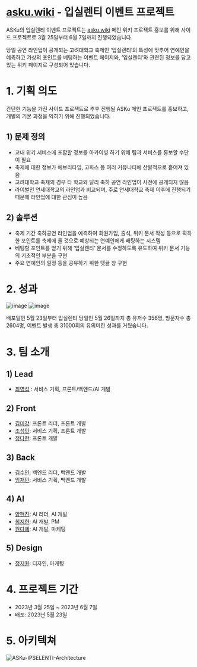 # [asku.wiki](http://asku.wiki) - 입실렌티 이벤트 프로젝트

ASKu의 입실렌티 이벤트 프로젝트는 [asku.wiki](http://asku.wiki) 메인 위키 프로젝트 홍보를 위해 사이드 프로젝트로 3월 25일부터 6월 7일까지 진행되었습니다. 

당일 공연 라인업이 공개되는 고려대학교 축제인 ‘입실렌티’의 특성에 맞추어 연예인을 예측하고 가상의 포인트를 베팅하는 이벤트 페이지와, ‘입실렌티’와 관련된 정보를 담고 있는 위키 페이지로 구성되어 있습니다.

# 1. 기획 의도

간단한 기능을 가진 사이드 프로젝트로 추후 진행될 ASKu 메인 프로젝트를 홍보하고, 개발의 기본 과정을 익히기 위해 진행되었습니다.

## 1) 문제 정의

- 교내 위키 서비스에 포함할 정보를 아카이빙 하기 위해 팀과 서비스를 홍보할 수단이 필요
- 축제에 대한 정보가 에브리타임, 고파스 등 여러 커뮤니티에 산발적으로 흩어져 있음
- 고려대학교 축제의 경우 타 학교와 달리 축하 공연 라인업이 사전에 공개되지 않음
- 라이벌인 연세대학교의 라인업과 비교되며, 주로 연세대학교 축제 이후에 진행되기 때문에 라인업에 대한 관심이 높음

## 2) 솔루션

- 축제 기간 축하공연 라인업을 예측하여 회원가입, 출석, 위키 문서 작성 등으로 획득한 포인트를 축제에 올 것으로 예상되는 연예인에게 베팅하는 시스템
- 베팅할 포인트를 얻기 위해 ‘입실렌티’ 문서를 수정하도록 유도하여 위키 문서 기능의 기초적인 부분을 구현
- 주요 연예인의 일정 등을 공유하기 위한 댓글 창 구현

# 2. 성과

![image](https://github.com/KU-niverse/IPSELENTI-EVENT-Api/assets/78073229/8d7f56b1-4eb6-45c9-b1c8-4db34c5c3ee4)
![image](https://github.com/KU-niverse/IPSELENTI-EVENT-Api/assets/78073229/7a0e5bf0-2d7a-4cf7-af17-82c6262e7c13)

배포일인 5월 23일부터 입실렌티 당일인 5월 26일까지 총 유저수 356명, 방문자수 총 2604명, 이벤트 발생 총 31000회의 유의미한 성과를 거뒀습니다.

# 3. 팀 소개

## 1) Lead

- [최영섭](https://github.com/youngsupchoi) : 서비스 기획, 프론트/백엔드/AI 개발

## 2) Front

- [김미강](https://github.com/mkngkm): 프론트 리더, 프론트 개발
- [조성민](https://github.com/noviceo): 서비스 기획, 프론트 개발
- [정다현](https://github.com/dhyun22): 프론트 개발

## 3) Back

- [김수인](https://github.com/starcat37): 백엔드 리더, 백엔드 개발
- [임재민](https://github.com/jaemin8852): 서비스 기획, 백엔드 개발

## 4) AI

- [양현진](https://github.com/HyeonJin-Yang): AI 리더, AI 개발
- [최지현](https://github.com/Jihyun-Choi): AI 개발, PM
- [원다혜](https://github.com/dahyewon): AI 개발, 마케팅

## 5) Design

- [정지원](https://www.instagram.com/520.10000/): 디자인, 마케팅

# 4. 프로젝트 기간

- 2023년 3월 25일 ~ 2023년 6월 7일
- 배포: 2023년 5월 23일

# 5. 아키텍쳐

![ASKu-IPSELENTI-Architecture](https://file.notion.so/f/s/78f6fd15-af16-49d0-ae07-2f9db8aa5e02/Untitled.png?id=aa6b8d76-70f5-4de5-9c7b-f51c7b0907c7&table=block&spaceId=5e517d7e-f392-416d-a565-b2e2c4a7a2d7&expirationTimestamp=1698660000000&signature=wmYulIAX52XkSEsVb8FUV_wTeoKfOtwHFVYO5gNvDs8&downloadName=Untitled.png)
